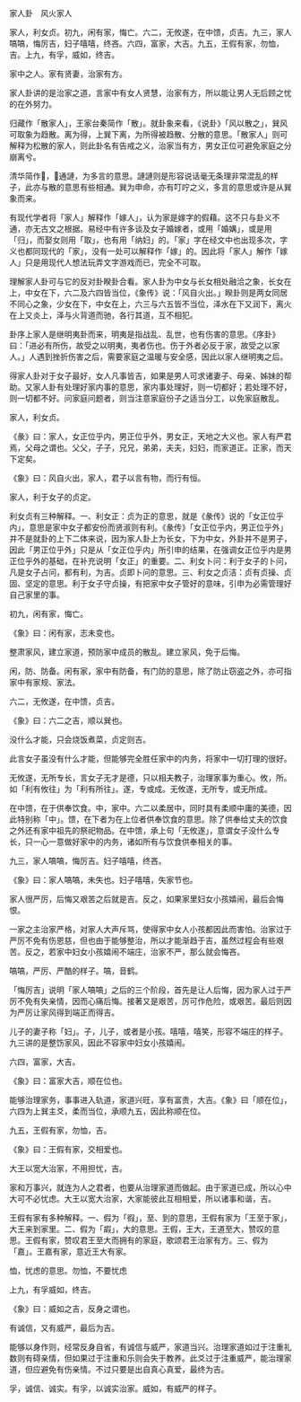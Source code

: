 
家人卦　风火家人

家人，利女贞。初九，闲有家，悔亡。六二，无攸遂，在中馈，贞吉。九三，家人嗃嗃，悔厉吉，妇子嘻嘻，终吝。六四，富家，大吉。九五，王假有家，勿恤，吉。上九，有孚，威如，终吉。

家中之人。家有贤妻，治家有方。

家人卦讲的是治家之道，言家中有女人贤慧，治家有方，所以能让男人无后顾之忧的在外努力。

归藏作「散家人」，王家台秦简作「散」。就卦象来看，《说卦》「风以散之」，巽风可取象为趋散。离为得，上巽下离，为所得被趋散、分散的意思。「散家人」则可解释为松散的家人，则此卦名有告戒之义，治家当有方，男女正位可避免家庭之分崩离兮。

清华简作𪡏，𪡏通謰，为多言的意思。謰謰则是形容说话毫无条理非常混乱的样子，此亦与散的意思有些相通。巽为申命，亦有叮咛之义，多言的意思或许是从巽象而来。

有现代学者将「家人」解释作「嫁人」，认为家是嫁字的假藉。这不只与卦义不通，亦无古文之根据。易经中有许多谈及女子婚嫁者，或用「婚媾」，或是用「归」，而娶女则用「取」，也有用「纳妇」的。「家」字在经文中也出现多次，字义也都同现代的「家」，没有一处可以解释作「嫁」的。因此将「家人」解作「嫁人」只是用现代人想法玩弄文字游戏而已，完全不可取。

理解家人卦可与它的反对卦睽卦合看。家人卦为中女与长女相处融洽之象，长女在上，中女在下，六二及六四皆当位，《象传》说：「风自火出。」睽卦则是两女同居不同心之象，少女在下，中女在上，六三与六五皆不当位，泽水在下又润下，离火在上又炎上，泽与火背道而驰，各行其道，互不相犯。

卦序上家人是继明夷卦而来，明夷是指战乱、乱世，也有伤害的意思。《序卦》曰：「进必有所伤，故受之以明夷，夷者伤也。伤于外者必反于家，故受之以家人。」人遇到挫折伤害之后，需要家庭之温暖与安全感，因此以家人继明夷之后。

得家人卦对于女子最好，女人凡事皆吉，如果是男人可求诸妻子、母亲、姊妹的帮助。又家人卦有处理好家内事的意思，家内事处理好，则一切都好；若处理不好，则一切都不好。问家庭问题者，则当注意家庭份子之适当分工，以免家庭散乱。

家人，利女贞。

《彖》曰：家人，女正位乎内，男正位乎外，男女正，天地之大义也。家人有严君焉，父母之谓也。父父，子子，兄兄，弟弟，夫夫，妇妇，而家道正。正家，而天下定矣。

《象》曰：风自火出，家人，君子以言有物，而行有恒。

家人，利于女子的贞定。

利女贞有三种解释。一、利女正：贞为正的意思，就是《彖传》说的「女正位乎内」，意思是家中女子都安份而贤淑则有利。《彖传》「女正位乎内，男正位乎外」并不是就卦的上下二体来说，因为家人卦上为长女，下为中女，外卦并不是男子，因此「男正位乎外」只是从「女正位乎内」所引申的结果，在强调女正位乎内是男正位乎外的基础，在补充说明「女正」的重要。二、利女卜问：利于女子的卜问，凡是女子占问，都有利，为吉。贞即卜问的意思。三、利女之贞洁：贞有贞操、贞固、坚定的意思。利于女子守贞操，有把家中女子管好的意味，引申为必需管理好自己家里的事。

初九，闲有家，悔亡。

《象》曰：闲有家，志未变也。

整肃家风，建立家道，预防家中成员的散乱。建立家风，免于后悔。

闲，防、防备。闲有家，家中有防备，有门防的意思，除了防止窃盗之外，亦可指家中有家规、家法。

六二，无攸遂，在中馈，贞吉。

《象》曰：六二之吉，顺以巽也。

没什么才能，只会烧饭煮菜，贞定则吉。

此言女子虽没有什么才能，但能够完全胜任家中的内务，将家中一切打理的很好。

无攸遂，无所专长，言女子无才是德，只以相夫教子，治理家事为重心。攸，所。如「利有攸往」为「利有所往」。遂，专或成。无攸遂，无所专，或无所成。

在中馈，在于供奉饮食。中，家中。六二以柔居中，同时具有柔顺中庸的美德，因此特别称「中」。馈，在下者为在上位者供奉饮食的意思。除了供奉给丈夫的饮食之外还有家中祖先的祭祀物品。在中馈，承上句「无攸遂」，意谓女子没什么专长，只一心一意做好家中的内务，诸如所有与饮食供奉相关的事。

九三，家人嗃嗃，悔厉吉。妇子嘻嘻，终吝。

《象》曰：家人嗃嗃，未失也。妇子嘻嘻，失家节也。

家人很严厉，后悔又艰苦之后就是吉。反之，如果家里妇女小孩嬉闹，最后会悔恨。

一家之主治家严格，对家人大声斥骂，使得家中女人小孩都因此而害怕。治家过于严厉不免有伤恩慈，但也由于能够整治，所以才能渐趋于吉，虽然过程会有些艰苦。反之，若家中妇女小孩嬉闹不端庄，治家不严，那么就会悔吝。

嗃嗃，严厉、严酷的样子。嗃，音鹤。

「悔厉吉」说明「家人嗃嗃」之后的三个阶段，首先是让人后悔，因为家人过于严厉不免有失亲情，因而心痛后悔。接著又是艰苦，厉可作危险，或艰苦。最后则因为严厉让家风得到端正而得吉。

儿子的妻子称「妇」。子，儿子，或者是小孩。嘻嘻，嘻笑，形容不端庄的样子。九三讲的是整饬家风，因此不容家中妇女小孩嬉闹。

六四，富家，大吉。

《象》曰：富家大吉，顺在位也。

能够治理家务，事事进入轨道，家道兴旺，享有富贵，大吉。《象》曰「顺在位」，六四为上巽主爻，柔而当位，承顺九五，因此称顺在位。

九五，王假有家，勿恤，吉。

《象》曰：王假有家，交相爱也。

大王以宽大治家，不用担忧，吉。

家和万事兴，就连为人之君者，也要从治理家道而做起。由于家道已成，所以心中大可不必忧虑。大王以宽大治家，大家能彼此互相相爱，所以诸事和谐，吉。

王假有家有多种解释。一、假为「徦」，至、到的意思，王假有家为「王至于家」，大王来到家里。二、假为「嘏」，大的意思。王假，王大，王道至大，赞叹的意思。王假有家，赞叹君王至大而拥有的家庭，歌颂君王治家有方。三、假为「嘉」。王嘉有家，意近王大有家。

恤，忧虑的意思。勿恤，不要忧虑

上九，有孚威如，终吉。

《象》曰：威如之吉，反身之谓也。

有诚信，又有威严，最后为吉。

能够以身作则，经常反身自省，有诚信与威严，家道当兴。治理家道如过于注重礼数则有碍亲情，但如果过于注重和乐则会失于教养。此爻过于注重威严，能治理家道，但应避免有伤亲情。不过只要是出自真心真爱，最终为吉。

孚，诚信、诚实。有孚，以诚实治家。威如，有威严的样子。